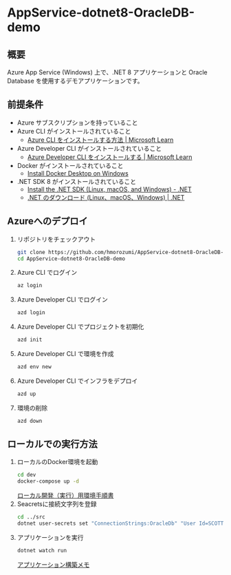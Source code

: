 # AppService-dotnet8-OracleDB-demo

## 概要
Azure App Service (Windows) 上で、.NET 8 アプリケーションと Oracle Database を使用するデモアプリケーションです。

## 前提条件
- Azure サブスクリプションを持っていること
- Azure CLI がインストールされていること
    - [Azure CLI をインストールする方法 | Microsoft Learn](https://learn.microsoft.com/ja-jp/cli/azure/install-azure-cli?view=azure-cli-latest) 
- Azure Developer CLI  がインストールされていること
    - [Azure Developer CLI をインストールする | Microsoft Learn](https://learn.microsoft.com/ja-jp/azure/developer/azure-developer-cli/install-azd?tabs=winget-windows%2Cbrew-mac%2Cscript-linux&pivots=os-windows) 
- Docker がインストールされていること
    - [Install Docker Desktop on Windows](https://docs.docker.com/desktop/setup/install/windows-install/) 
- .NET SDK 8 がインストールされていること
    - [Install the .NET SDK (Linux, macOS, and Windows) - .NET](https://learn.microsoft.com/ja-jp/dotnet/core/install/)
    - [.NET のダウンロード (Linux、macOS、Windows) | .NET](https://dotnet.microsoft.com/ja-jp/download)


## Azureへのデプロイ

1. リポジトリをチェックアウト
    ```bash
    git clone https://github.com/hmorozumi/AppService-dotnet8-OracleDB-demo.git
    cd AppService-dotnet8-OracleDB-demo
    ```
2. Azure CLI でログイン
    ```bash
    az login
    ```
3. Azure Developer CLI でログイン
    ```bash
    azd login
    ```
4. Azure Developer CLI でプロジェクトを初期化
    ```bash
    azd init
    ```
5. Azure Developer CLI で環境を作成
    ```bash
    azd env new
    ```
6. Azure Developer CLI でインフラをデプロイ
    ```bash
    azd up
    ```
7. 環境の削除
    ```bash
    azd down
    ```

## ローカルでの実行方法

1. ローカルのDocker環境を起動
    ```bash
    cd dev
    docker-compose up -d
    ```
    [ローカル開発（実行）用環境手順書](./dev/README.md)
2. Seacretsに接続文字列を登録
    ```bash
    cd ../src
    dotnet user-secrets set "ConnectionStrings:OracleDb" "User Id=SCOTT;Password=tiger;Data Source=//localhost:1521/XEPDB1"
    ```
2. アプリケーションを実行
    ```bash
    dotnet watch run 
    ```
    [アプリケーション構築メモ](./src/README.md)
